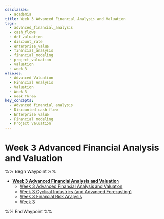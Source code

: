 ```yaml
---
cssclasses:
  - academia
title: Week 3 Advanced Financial Analysis and Valuation
tags:
  - advanced_financial_analysis
  - cash_flows
  - dcf_valuation
  - discount_rate
  - enterprise_value
  - financial_analysis
  - financial_modeling
  - project_valuation
  - valuation
  - week_3
aliases:
  - Advanced Valuation
  - Financial Analysis
  - Valuation
  - Week 3
  - Week Three
key_concepts:
  - Advanced financial analysis
  - Discounted cash flow
  - Enterprise value
  - Financial modeling
  - Project valuation
---
```


# Week 3 Advanced Financial Analysis and Valuation

%% Begin Waypoint %%

- **[Week 3 Advanced Financial Analysis and Valuation](.md)**
	- [Week 3 Advanced Financial Analysis and Valuation](.md)
	- [Week 3 Cyclical Industries (and Advanced Forecasting)](Week%203%20Cyclical%20Industries%20(and%20Advanced%20Forecasting).md)
	- [Week 3 Financial Risk Analysis](Week%203%20Financial%20Risk%20Analysis.md)
	- [Week 3](Week%203.md)

%% End Waypoint %%